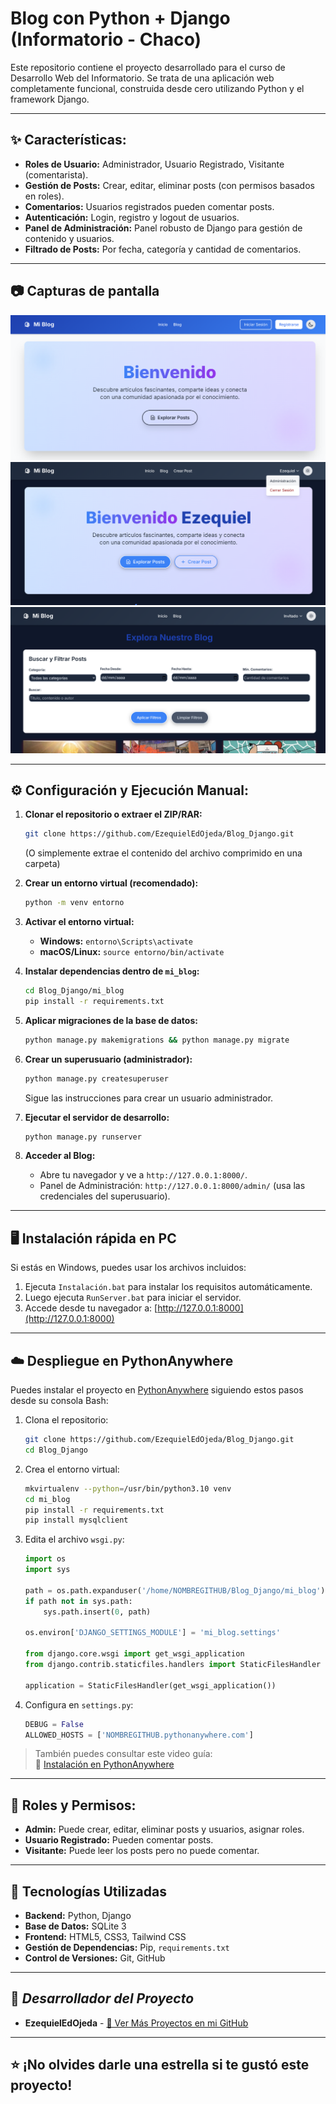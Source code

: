 # Blog con Python + Django (Informatorio - Chaco)

Este repositorio contiene el proyecto desarrollado para el curso de Desarrollo Web del Informatorio. Se trata de una aplicación web completamente funcional, construida desde cero utilizando Python y el framework Django.

---

## ✨ Características:

* **Roles de Usuario:** Administrador, Usuario Registrado, Visitante (comentarista).
* **Gestión de Posts:** Crear, editar, eliminar posts (con permisos basados en roles).
* **Comentarios:** Usuarios registrados pueden comentar posts.
* **Autenticación:** Login, registro y logout de usuarios.
* **Panel de Administración:** Panel robusto de Django para gestión de contenido y usuarios.
* **Filtrado de Posts:** Por fecha, categoría y cantidad de comentarios.

---

## 📷 Capturas de pantalla

![Visitando](Capturas/Captura1.png)  
![Logeado](Capturas/Captura2.png)  
![Blog](Capturas/Captura3.png)  

---

## ⚙️ Configuración y Ejecución Manual:

1.  **Clonar el repositorio o extraer el ZIP/RAR:**
    ```bash
    git clone https://github.com/EzequielEdOjeda/Blog_Django.git
    ```
    (O simplemente extrae el contenido del archivo comprimido en una carpeta)

2.  **Crear un entorno virtual (recomendado):**
    ```bash
    python -m venv entorno
    ```

3.  **Activar el entorno virtual:**
    * **Windows:** `entorno\Scripts\activate`
    * **macOS/Linux:** `source entorno/bin/activate`

4.  **Instalar dependencias dentro de `mi_blog`:**
    ```bash
    cd Blog_Django/mi_blog
    pip install -r requirements.txt
    ```

5.  **Aplicar migraciones de la base de datos:**
    ```bash
    python manage.py makemigrations && python manage.py migrate
    ```

6.  **Crear un superusuario (administrador):**
    ```bash
    python manage.py createsuperuser
    ```
    Sigue las instrucciones para crear un usuario administrador.

7.  **Ejecutar el servidor de desarrollo:**
    ```bash
    python manage.py runserver
    ```

8.  **Acceder al Blog:**
    * Abre tu navegador y ve a `http://127.0.0.1:8000/`.
    * Panel de Administración: `http://127.0.0.1:8000/admin/` (usa las credenciales del superusuario).

---

## 🖥️ Instalación rápida en PC

Si estás en Windows, puedes usar los archivos incluidos:

1. Ejecuta `Instalación.bat` para instalar los requisitos automáticamente.
2. Luego ejecuta `RunServer.bat` para iniciar el servidor.
3. Accede desde tu navegador a: [http://127.0.0.1:8000](http://127.0.0.1:8000)

---

## ☁️ Despliegue en PythonAnywhere

Puedes instalar el proyecto en [PythonAnywhere](https://www.pythonanywhere.com/) siguiendo estos pasos desde su consola Bash:

1. Clona el repositorio:
    ```bash
    git clone https://github.com/EzequielEdOjeda/Blog_Django.git
    cd Blog_Django
    ```

2. Crea el entorno virtual:
    ```bash
    mkvirtualenv --python=/usr/bin/python3.10 venv
    cd mi_blog
    pip install -r requirements.txt
    pip install mysqlclient
    ```

3. Edita el archivo `wsgi.py`:
    ```python
    import os
    import sys

    path = os.path.expanduser('/home/NOMBREGITHUB/Blog_Django/mi_blog')
    if path not in sys.path:
        sys.path.insert(0, path)

    os.environ['DJANGO_SETTINGS_MODULE'] = 'mi_blog.settings'

    from django.core.wsgi import get_wsgi_application
    from django.contrib.staticfiles.handlers import StaticFilesHandler

    application = StaticFilesHandler(get_wsgi_application())
    ```

4. Configura en `settings.py`:
    ```python
    DEBUG = False
    ALLOWED_HOSTS = ['NOMBREGITHUB.pythonanywhere.com']
    ```

> También puedes consultar este video guía:  
> 🎥 [Instalación en PythonAnywhere](https://www.youtube.com/watch?v=M5ZQjVbtSa8)

---

## 📁 Roles y Permisos:

* **Admin:** Puede crear, editar, eliminar posts y usuarios, asignar roles.
* **Usuario Registrado:** Pueden comentar posts.
* **Visitante:** Puede leer los posts pero no puede comentar.

---

## 🚀 Tecnologías Utilizadas

* **Backend:** Python, Django  
* **Base de Datos:** SQLite 3  
* **Frontend:** HTML5, CSS3, Tailwind CSS  
* **Gestión de Dependencias:** Pip, `requirements.txt`  
* **Control de Versiones:** Git, GitHub

---

## 👤 *Desarrollador del Proyecto*

* **EzequielEdOjeda** - [🔗 Ver Más Proyectos en mi GitHub](https://github.com/EzequielEdOjeda)

---

## ⭐ ¡No olvides darle una estrella si te gustó este proyecto!
